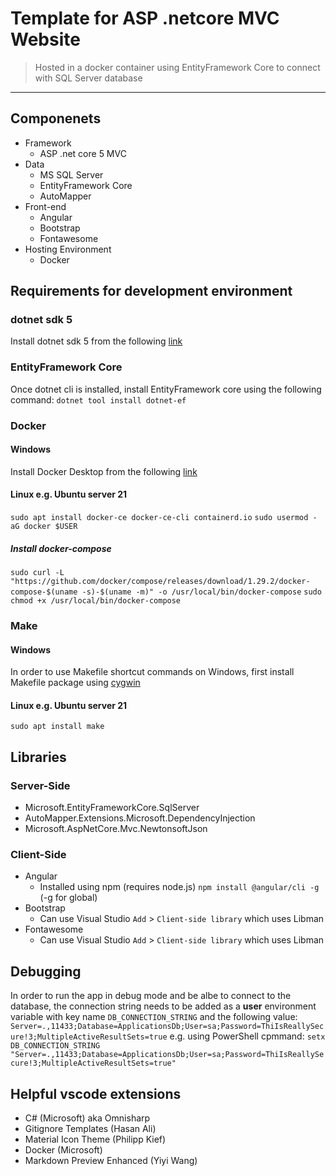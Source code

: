 # Template for ASP .netcore MVC Website 
> Hosted in a docker container using EntityFramework Core to connect with SQL Server database
---
## Componenets
- Framework
    - ASP .net core 5 MVC
- Data
    - MS SQL Server
    - EntityFramework Core
    - AutoMapper
- Front-end
    - Angular
    - Bootstrap
    - Fontawesome
- Hosting Environment
    - Docker

## Requirements for development environment
### dotnet sdk 5
Install dotnet sdk 5 from the following [link](https://dotnet.microsoft.com/download/dotnet/5.0)

### EntityFramework Core
Once dotnet cli is installed, install EntityFramework core using the following command:
`dotnet tool install dotnet-ef`

### Docker
#### Windows
Install Docker Desktop from the following [link](https://docs.docker.com/docker-for-windows/install/)
#### Linux e.g. Ubuntu server 21
`sudo apt install docker-ce docker-ce-cli containerd.io`
`sudo usermod -aG docker $USER`
##### Install docker-compose
`sudo curl -L "https://github.com/docker/compose/releases/download/1.29.2/docker-compose-$(uname -s)-$(uname -m)" -o /usr/local/bin/docker-compose`
`sudo chmod +x /usr/local/bin/docker-compose`

### Make
#### Windows
In order to use Makefile shortcut commands on Windows, first install Makefile package using [cygwin](https://cygwin.com/install.html)
#### Linux e.g. Ubuntu server 21
`sudo apt install make`

## Libraries
### Server-Side
- Microsoft.EntityFrameworkCore.SqlServer
- AutoMapper.Extensions.Microsoft.DependencyInjection
- Microsoft.AspNetCore.Mvc.NewtonsoftJson
### Client-Side
- Angular 
    - Installed using npm (requires node.js)
    `npm install @angular/cli -g` (-g for global)
- Bootstrap
    - Can use Visual Studio `Add` > `Client-side library` which uses Libman
- Fontawesome
    - Can use Visual Studio `Add` > `Client-side library` which uses Libman

## Debugging
In order to run the app in debug mode and be albe to connect to the database, the connection string needs to be added as a **user** environment variable with key name `DB_CONNECTION_STRING` and the following value:
`Server=.,11433;Database=ApplicationsDb;User=sa;Password=ThiIsReallySecure!3;MultipleActiveResultSets=true`
e.g. using PowerShell cpmmand:
`setx DB_CONNECTION_STRING "Server=.,11433;Database=ApplicationsDb;User=sa;Password=ThiIsReallySecure!3;MultipleActiveResultSets=true"`

## Helpful vscode extensions
- C# (Microsoft) aka Omnisharp
- Gitignore Templates (Hasan Ali)
- Material Icon Theme (Philipp Kief)
- Docker (Microsoft)
- Markdown Preview Enhanced (Yiyi Wang)